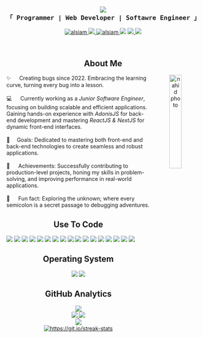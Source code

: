 <!-- <img src="https://lh3.googleusercontent.com/pw/AP1GczMon5Sx0cNh6y_MB4p9ZDYadkoDSI378YkR9oHt5CdJROijdGjg095aHrJjqTLs-3OJV9tZFiyigdOznMVzcTuEDz7biNC3LjKEqKYBc1la0TbYVL28nlEVZwCFu1nmevxVHdQwmMrchQGp_ogJo6IG=w1330-h493-s-no-gm?authuser=0" width="100%"> --->

<h3 align="center" margin="0px" padding="0px">
    <img src="https://readme-typing-svg.herokuapp.com/?font=Righteous&size=35&center=true&vCenter=true&width=500&height=70&duration=4000&lines=Hi+There..!!+👋;+I'm+Nazmul+Nahid;" />
<br>
  <samp> 
    「 Programmer | Web Developer | Softawre Engineer 」
  </samp>
</h3>
<p align="center">
 <a href="" target="blank"> <img src="https://img.shields.io/badge/Website-DC143C?style=for-the-badge&logo=medium&logoColor=white" alt="alsiam" />
 </a>
 <a href="https://www.linkedin.com/in/itsnazmulnahid/" target="_blank"> <img src="https://img.shields.io/badge/LinkedIn-0077B5?style=for-the-badge&logo=linkedin&logoColor=white" > </a>
 <a href="mailto: nazmulnahid.official@gmail.com" target="_blank">
  <img src="https://img.shields.io/badge/gmail-fe4164?style=for-the-badge&logo=gmail&logoColor=white" alt="alsiam" />
 </a> 
<a href="https://www.facebook.com/itsnazmulnahid/" target="_blank"> <img src="https://img.shields.io/badge/Facebook-1877F2?style=for-the-badge&logo=facebook&logoColor=white" ></a>
<a href="https://codeforces.com/profile/itsnazmulnahid"> <img src="https://img.shields.io/badge/Codeforces-445f9d?style=for-the-badge&logo=Codeforces&logoColor=white"> </a>
<a href="https://www.codechef.com/users/itsnazmulnahid"> <img src="https://img.shields.io/badge/CodeChef-%23964B00.svg?style=for-the-badge&logo=CodeChef&logoColor=white"> </a>
</p>
<br>

<!-- About Section -->
<h2 align="center"> About Me </h2>
<p align="center">
  <img align="right" width="25%" src="https://lh3.googleusercontent.com/pw/AP1GczO4gZUiUyDOay5iSjeszoOpMo7LHPGVYj7nMieiBSqRXO0r_821DpIa6Knyi7ucFwYAsHDDE-vxWHfIu6FAPNExM3xzvxhAmBR9_2erSAenplESX8eLCQFA8nAyf7aE_iUZHX2Hd_2Pnr-Gj8TxH6J3=w677-h846-s-no-gm?authuser=0" alt="nahid photo" />

✨ &emsp; Creating bugs since 2022. Embracing the learning curve, turning every bug into a lesson.
   <br><br>
💻 &emsp; Currently working as a *Junior Software Engineer*, focusing on building scalable and efficient applications. Gaining hands-on experience with *AdonisJS* for back-end development and mastering *ReactJS & NextJS* for dynamic front-end interfaces.
   <br><br>
🎯 &emsp;Goals: Dedicated to mastering both front-end and back-end technologies to create seamless and robust applications.
   <br><br>
🚀 &emsp; Achievements: Successfully contributing to production-level projects, honing my skills in problem-solving, and improving performance in real-world applications.
   <br><br>
🎲 &emsp; Fun fact: Exploring the unknown; where every semicolon is a secret passage to debugging adventures.
  <!-- <br><br>
📫 &emsp;Reach me at *nazmulnahid.official@gmail.com*
   <br><br> --->
</p>





<h2 align="center"> Use To Code </h2>
<p>
  <img src="https://img.shields.io/badge/C%2B%2B-00599C?style=for-the-badge&logo=c%2B%2B&logoColor=white">
  <img src="https://img.shields.io/badge/C-00599C?style=for-the-badge&logo=c&logoColor=white">
  <img src="https://img.shields.io/badge/Python-3776AB?style=for-the-badge&logo=python&logoColor=white">
  <img src="https://img.shields.io/badge/JavaScript-F7DF1E?style=for-the-badge&logo=javascript&logoColor=black">
  <img src="https://img.shields.io/badge/TypeScript-007ACC?style=for-the-badge&logo=typescript&logoColor=white">
  <img src="https://img.shields.io/badge/React.js-20232A?style=for-the-badge&logo=react&logoColor=61DAFB">
  <img src="https://img.shields.io/badge/Next.js-white?style=for-the-badge&logo=nextdotjs&logoColor=black">
  <img src="https://img.shields.io/badge/MySQL-00000F?style=for-the-badge&logo=mysql&logoColor=white">
  <img src="https://img.shields.io/badge/Git-F05032?style=for-the-badge&logo=git&logoColor=white">
  <img src="https://img.shields.io/badge/Postman-FF6C37?style=for-the-badge&logo=Postman&logoColor=white">
  <img src="https://img.shields.io/badge/Xampp-F37623?style=for-the-badge&logo=xampp&logoColor=white">
  <img src="https://img.shields.io/badge/json-5E5C5C?style=for-the-badge&logo=json&logoColor=white">
  <img src="https://img.shields.io/badge/Vite-646CFF?style=for-the-badge&logo=vite&logoColor=white">
  <img src="https://img.shields.io/badge/Adonis-220052?style=for-the-badge&labelColor=black&logo=adonisjs&logoColor=white">
  <img src="https://img.shields.io/badge/-HTML5-%23E44D27?style=for-the-badge&logo=html5&logoColor=ffffff">
  <img src="https://img.shields.io/badge/-CSS3-%231572B6?style=for-the-badge&logo=css3">
  <img src="https://img.shields.io/badge/Visual_Studio-0078d7?style=for-the-badge&logo=visual%20studio&logoColor=white">
    
</p>


<h2 align="center">  Operating System </h2>
<p align="center">
  <img src="https://img.shields.io/badge/Windows-0078D6?style=for-the-badge&logo=windows&logoColor=white">
  <img src="https://img.shields.io/badge/Android-3DDC84?style=for-the-badge&logo=android&logoColor=white">
</p>

<h2 align="center"> GitHub Analytics </h2>

<p align="center">
  <a href="https://github.com/nazmulnahid-git">
    <img  src="https://github-profile-summary-cards.vercel.app/api/cards/profile-details?username=nazmulnahid-git&show_icons=true&theme=algolia&include_all_commits=true&count_private=true&align=left"/> <br>
    <img src="https://github-profile-summary-cards.vercel.app/api/cards/stats?username=nazmulnahid-git&theme=algolia" />
    <img src="https://github-profile-summary-cards.vercel.app/api/cards/productive-time?username=nazmulnahid-git&theme=algolia" /> <br>
    <img src="https://github-readme-stats-seven-theta.vercel.app/api/top-langs/?username=nazmulnahid-git&layout=compact&langs_count=20&theme=algolia&align=right"/>  <br>
    <img src="https://github-readme-streak-stats.herokuapp.com/?user=nazmulnahid-git&currStreakNum=2FD3EB&fire=pink&sideLabels=F00&theme=algolia" alt="https://git.io/streak-stats" />  <br>
<!--     <img  src="https://github-readme-stats-eight-theta.vercel.app/api?username=nazmulnahid-git&show_icons=true&theme=algolia&include_all_commits=true&count_private=true&align=left"/> <br> -->

<!-- 
![Repos per Language](https://github-profile-summary-cards.vercel.app/api/cards/repos-per-language?username=nazmulnahid-git&theme=github)
![Most Commit Language](https://github-profile-summary-cards.vercel.app/api/cards/most-commit-language?username=nazmulnahid-git&theme=github)
![Stats](https://github-profile-summary-cards.vercel.app/api/cards/stats?username=nazmulnahid-git&theme=github)
-->

  </a>
</p>

